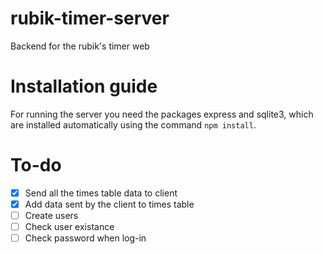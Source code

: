 # rubik-timer-server
Backend for the rubik's timer web

# Installation guide
For running the server you need the packages express and sqlite3, which are installed automatically using the command `npm install`.


# To-do

- [x] Send all the times table data to client
- [x] Add data sent by the client to times table
- [ ] Create users
- [ ] Check user existance
- [ ] Check password when log-in